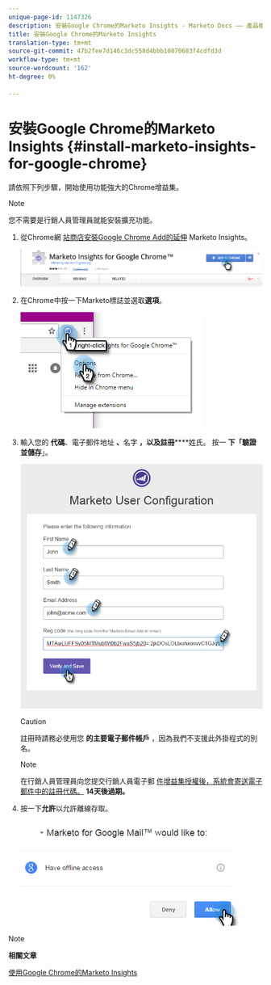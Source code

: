 ```yaml
---
unique-page-id: 1147326
description: 安裝Google Chrome的Marketo Insights - Marketo Docs —— 產品檔案
title: 安裝Google Chrome的Marketo Insights
translation-type: tm+mt
source-git-commit: 47b2fee7d146c3dc558d4bbb10070683f4cdfd3d
workflow-type: tm+mt
source-wordcount: '162'
ht-degree: 0%

---
```



# 安裝Google Chrome的Marketo Insights {#install-marketo-insights-for-google-chrome}

請依照下列步驟，開始使用功能強大的Chrome增益集。

>[!NOTE]
>
>您不需要是行銷人員管理員就能安裝擴充功能。

1. 從Chrome網 [站商店安裝Google Chrome Add的延伸](https://chrome.google.com/webstore/detail/marketo-for-google-mail/jjkfbhajlmoeegbjgjipliamplidmbjb) Marketo Insights。

   ![](assets/image2015-10-5-10-3a24-3a7.png)

1. 在Chrome中按一下Marketo標誌並選取**選項**。

   ![](assets/two.png)

1. 輸入您的 **代碼**、電子郵件地址 **、**&#x200B;名字 **，以及註冊******&#x200B;姓氏。 按一 **下「驗證並儲存**」。

   ![](assets/three.png)

   >[!CAUTION]
   >
   >註冊時請務必使用您 **的主要電子郵件帳戶** ，因為我們不支援此外掛程式的別名。

   >[!NOTE]
   >
   >在行銷人員管理員向您提交行銷人員電子郵 [件](http://docs.marketo.com/pages/viewpage.action?pageid=7510848)[增益集授權後，系統會寄送電子郵件中的註冊代碼](../../../product-docs/marketo-sales-insight/msi-outlook-plugin/issue-a-marketo-email-add-in-license.md)[。](http://docs.marketo.com/pages/viewpage.action?pageid=7510848) **14天後過期。**

1. 按一下**允許**以允許離線存取。

   ![](assets/image2015-10-5-10-3a34-3a1.png)

>[!NOTE]
>
>**相關文章**
>
>[使用Google Chrome的Marketo Insights](using-marketo-insights-for-google-chrome.md)

